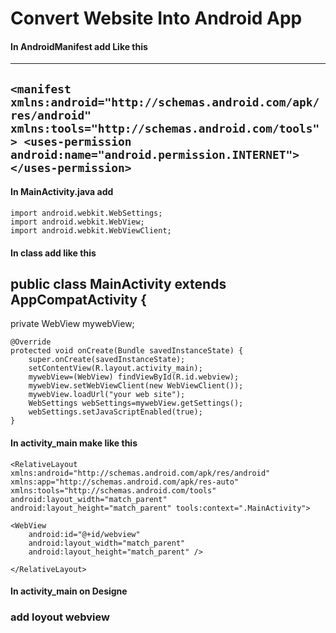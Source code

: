 # Convert Website Into Android App

<h4>In AndroidManifest add Like this</h4>

-------------------------------------------------------------------------------------------------
`<manifest xmlns:android="http://schemas.android.com/apk/res/android"
    xmlns:tools="http://schemas.android.com/tools">
    <uses-permission  android:name="android.permission.INTERNET"></uses-permission>`
--------------------------------------------------------------------------------------------------

<h4>In MainActivity.java add</h4>

`import android.webkit.WebSettings;` <br>
`import android.webkit.WebView;`  
`import android.webkit.WebViewClient;`

<h4>In class add like this</h4>
<h2>public class MainActivity extends AppCompatActivity {</h2>
 private WebView mywebView;

    @Override
    protected void onCreate(Bundle savedInstanceState) {
        super.onCreate(savedInstanceState);
        setContentView(R.layout.activity_main);
        mywebView=(WebView) findViewById(R.id.webview);
        mywebView.setWebViewClient(new WebViewClient());
        mywebView.loadUrl("your web site");
        WebSettings webSettings=mywebView.getSettings();
        webSettings.setJavaScriptEnabled(true);
    }
<h4>In activity_main make like this</h4>

<?xml version="1.0" encoding="utf-8"?>
`<RelativeLayout xmlns:android="http://schemas.android.com/apk/res/android"
    xmlns:app="http://schemas.android.com/apk/res-auto"
    xmlns:tools="http://schemas.android.com/tools"
    android:layout_width="match_parent"
    android:layout_height="match_parent"
    tools:context=".MainActivity">`


    <WebView
        android:id="@+id/webview"
        android:layout_width="match_parent"
        android:layout_height="match_parent" />
`</RelativeLayout>`

<h4>In activity_main on Designe</h4>
<h3>add loyout webview</h3>

